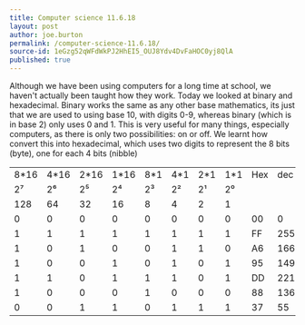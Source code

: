 ```yaml
---
title: Computer science 11.6.18
layout: post
author: joe.burton
permalink: /computer-science-11.6.18/
source-id: 1eGzg52qWFdWkPJ2HhEI5_OUJ8Ydv4DvFaHOC0yj8QlA
published: true
---
```

Although we have been using computers for a long time at school, we haven't actually been taught how they work. Today we looked at binary and hexadecimal. Binary works the same as any other base mathematics, its just that we are used to using base 10, with digits 0-9, whereas binary (which is in base 2) only uses 0 and 1. This is very useful for many things, especially computers, as there is only two possibilities: on or off. We learnt how convert this into hexadecimal, which uses two digits to represent the 8 bits (byte), one for each 4 bits (nibble)

<table>
  <tr>
    <td>8*16</td>
    <td>4*16</td>
    <td>2*16</td>
    <td>1*16</td>
    <td>8*1</td>
    <td>4*1</td>
    <td>2*1</td>
    <td>1*1</td>
    <td>Hex</td>
    <td>dec</td>
  </tr>
  <tr>
    <td>2⁷</td>
    <td>2⁶</td>
    <td>2⁵</td>
    <td>2⁴</td>
    <td>2³</td>
    <td>2²</td>
    <td>2¹</td>
    <td>2⁰</td>
    <td></td>
    <td></td>
  </tr>
  <tr>
    <td>128</td>
    <td>64</td>
    <td>32</td>
    <td>16</td>
    <td>8</td>
    <td>4</td>
    <td>2</td>
    <td>1</td>
    <td></td>
    <td></td>
  </tr>
  <tr>
    <td>0</td>
    <td>0</td>
    <td>0</td>
    <td>0</td>
    <td>0</td>
    <td>0</td>
    <td>0</td>
    <td>0</td>
    <td>00</td>
    <td>0</td>
  </tr>
  <tr>
    <td>1</td>
    <td>1</td>
    <td>1</td>
    <td>1</td>
    <td>1</td>
    <td>1</td>
    <td>1</td>
    <td>1</td>
    <td>FF</td>
    <td>255</td>
  </tr>
  <tr>
    <td>1</td>
    <td>0</td>
    <td>1</td>
    <td>0</td>
    <td>0</td>
    <td>1</td>
    <td>1</td>
    <td>0</td>
    <td>A6</td>
    <td>166</td>
  </tr>
  <tr>
    <td>1</td>
    <td>0</td>
    <td>0</td>
    <td>1</td>
    <td>0</td>
    <td>1</td>
    <td>0</td>
    <td>1</td>
    <td>95</td>
    <td>149</td>
  </tr>
  <tr>
    <td>1</td>
    <td>1</td>
    <td>0</td>
    <td>1</td>
    <td>1</td>
    <td>1</td>
    <td>0</td>
    <td>1</td>
    <td>DD</td>
    <td>221</td>
  </tr>
  <tr>
    <td>1</td>
    <td>0</td>
    <td>0</td>
    <td>0</td>
    <td>1</td>
    <td>0</td>
    <td>0</td>
    <td>0</td>
    <td>88</td>
    <td>136</td>
  </tr>
  <tr>
    <td>0</td>
    <td>0</td>
    <td>1</td>
    <td>1</td>
    <td>0</td>
    <td>1</td>
    <td>1</td>
    <td>1</td>
    <td>37</td>
    <td>55</td>
  </tr>
</table>


